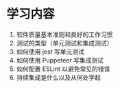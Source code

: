 # 学习内容
1. 软件质量基本准则和良好的工作习惯
2. 测试的类型（单元测试和集成测试）
3. 如何使用 jest 写单元测试
4. 如何使用 Puppeteer 写集成测试
5. 如何配置 ESLint 以避免常见的错误
6. 持续集成是什么以及从何处学起